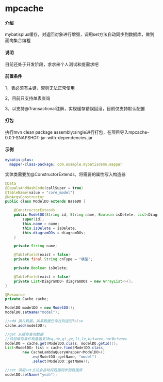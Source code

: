 # mpcache

#### 介绍
mybatisplus缓存，对返回对象进行增强，调用set方法自动同步到数据库，做到面向集合编程

#### 说明
目前还处于开发阶段，求求来个人测试和提需求吧

#### 前置条件
1，表必须有主键，否则无法正常使用

2，目前只支持单表查询

3，以支持@Transactional注解，实现缓存错误回滚，目前仅支持默认配置

#### 打包
执行mvn clean package assembly:single进行打包，在项目导入mpcache-0.0.1-SNAPSHOT-jar-with-dependencies.jar

#### 示例
```yaml
mybatis-plus:
  mapper-class-package: com.example.mybatisdemo.mapper
```

实体类需要加@ConstructorExtends，将需要的属性写入构造器
```java
@Data
@EqualsAndHashCode(callSuper = true)
@TableName(value = "core_model")
@NoArgsConstructor
public class ModelDO extends BaseDO {

    @ConstructorExtends
    public ModelDO(String id, String name, Boolean isDelete, List<DiagramDO> diagramDOs) {
        super(id);
        this.name = name;
        this.isDelete = isDelete;
        this.diagramDOs = diagramDOs;
    }

    private String name;

    @TableField(exist = false)
    private final String cnType = "模型";

    private Boolean isDelete;

    @TableField(exist = false)
    private List<DiagramDO> diagramDOs = new ArrayList<>();
}
```

```java
@Resource
private Cache cache;

ModelDO modelDO = new ModelDO();
modelDO.setName("model");

//add 插入数据，如果数据已存在则返回false
cache.add(modelDO);

//get 从缓存查询数据
//目前缓存条件构造器支持eq,ne,gt,ge,lt,le,between,notBetween
modelDO = cache.get(ModelDO.class, modelDO.getId());
List<ModelDO> list = cache.find(ModelDO.class,
        new CacheLambdaQueryWrapper<ModelDO>()
            .eq(ModelDO::getName, "model")
            .select(ModelDO::getName));

//set 调用set方法会自动将数据同步到数据库
modelDO.setName("yeah");
```
